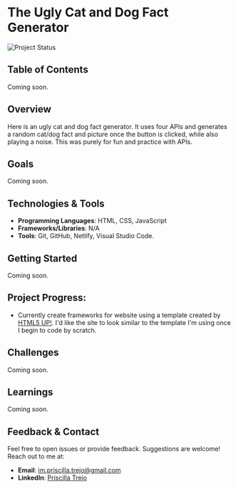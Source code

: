# The Ugly Cat and Dog Fact Generator

![Project Status](https://img.shields.io/badge/Status-WIP-orange)

## Table of Contents
Coming soon.

## Overview

Here is an ugly cat and dog fact generator. It uses four APIs and generates a random cat/dog fact and picture once the button is clicked, while also playing a noise. This was purely for fun and practice with APIs.

## Goals

Coming soon.

## Technologies & Tools

- **Programming Languages**: HTML, CSS, JavaScript
- **Frameworks/Libraries**: N/A
- **Tools**: Git, GitHub, Netlify, Visual Studio Code.

## Getting Started
Coming soon.

## Project Progress:
- Currently create frameworks for website using a template created by [HTML5 UP!](https://html5up.net/). I'd like the site to look similar to the template I'm using once I begin to code by scratch.

## Challenges
Coming soon.

## Learnings
Coming soon.

## Feedback & Contact
Feel free to open issues or provide feedback. Suggestions are welcome! Reach out to me at:
- **Email**: [im.priscilla.trejo@gmail.com](mailto:im.priscilla.trejo@gmail.com)
- **LinkedIn**: [Priscilla Trejo](https://www.linkedin.com/in/priscillantrejo/)
